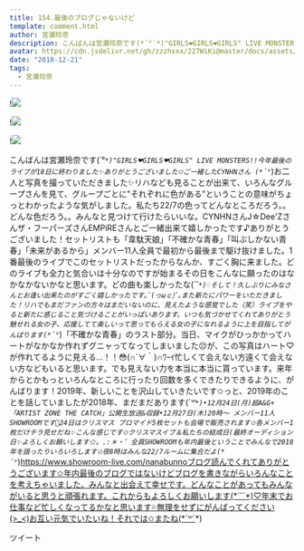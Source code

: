 ```yaml
---
title: 154.最後のブログじゃないけど
template: comment.html
author: 宮瀬玲奈
description: こんばんは宮瀬玲奈です(*´°`*)"GIRLS❤GIRLS❤GIRLS" LIVE MONSTERS!!今年最後のライブが18日に終わりました✨ありがとうございました✩ご一緒したCYNHNさん (*´°`*)お二人と写真を撮っていただきました✨リハなども...
avatar: https://cdn.jsdelivr.net/gh/zzzhxxx/227WiKi@master/docs/assets/photo/avatar/reina.jpg
date: "2018-12-21"
tags:
  - 宮瀬玲奈
---
```


!![](https://cdn.jsdelivr.net/gh/227WiKi/227WiKi-image@master/blog-image/reina-2018-12-21_1.jpg)

!![](https://cdn.jsdelivr.net/gh/227WiKi/227WiKi-image@master/blog-image/reina-2018-12-21_2.jpg)

!![](https://cdn.jsdelivr.net/gh/227WiKi/227WiKi-image@master/blog-image/reina-2018-12-21_3.jpg)


こんばんは宮瀬玲奈です(*´°`*)"GIRLS❤GIRLS❤GIRLS" LIVE MONSTERS!!今年最後のライブが18日に終わりました✨ありがとうございました✩ご一緒したCYNHNさん (*´°`*)お二人と写真を撮っていただきました✨リハなども見ることが出来て、いろんなグループさんを見て、グループごとに"それぞれに色がある"ということの意味がちょっとわかったような気がしました。私たち22/7の色ってどんなところだろう。。どんな色だろう。。みんなと見つけて行けたらいいな。CYNHNさんJ☆Dee'Zさんザ・フーパーズさんEMPiREさんとご一緒出来て嬉しかったです♪ありがとうございました！セットリストも「韋駄天娘」「不確かな青春」「叫ぶしかない青春」「未来があるから」メンバー11人全員で最初から最後まで駆け抜けました。1番最後のライブでこのセットリストだったからなんか、すごく胸に来ました。どのライブも全力と気合いは十分なのですが始まるその日をこんなに願ったのはなかなかないかなと思います。どの曲も楽しかったな(*´˘`*)♡そして！久しぶりにみなさんとお逢い出来たのがすごく嬉しかったです｡ﾟ(っωｃ)ﾟ｡また新たにパワーをいただきました！リハでもまだファンの方々はまだいないのに、見えたような感覚でした（笑）ライブをやると新たに感じること気づけることがいっぱいあります。いつも気づかせてくれてありがとう魅せれる女の子、応援してて楽しいって思ってもらえる女の子になれるように上を目指してがんばります(*´°`*)「不確かな青春」のラスト部分。当日、マイクがひっかかってハートがなかなか作れずグニャってなってしまいました😔が、この写真はハート♡が作れてるように見える...！！😳(∩´∀｀)∩ﾜｰｲ忙しくて会えない方遠くて会えない方などもいると思います。でも見えない力を本当に本当に貰っています。来年からとかもっといろんなところに行ったり回数を多くできたりできるように、がんばります！2019年、新しいことを沢山していきたいです✩っと、2019年のことを話していましたが2018年、まだまだあります(*´꒳`*)•12月24日(月)超A&G+「ARTIST ZONE THE CATCH」公開生放送&収録•12月27日(木)20時〜 メンバー11人SHOWROOMです💓24日はクリスマス ブロマイド5枚セットも会場で販売されます✩各メンバー1枚だけチラ見せだね✨こんな感じです✩クリスマスイブ＆私たちの結成日(最終オーディション日✨よろしくお願いします☆。.:＊・゜全員SHOWROOMも年内最後ということでみんなで2018年を語ったりいろいろします✩夜8時はみんな22/7ルームに集合だよ(*´°`*)https://www.showroom-live.com/nanabunnoブログ読んでくれてありがとうございます✩年内最後のブログではないけどブログを書きながらいろんなことを考えちゃいました。みんなと出会えて幸せです。どんなことがあってもみんながいると思うと頑張れます。これからもよろしくお願いします(*´˘`*)♡年末でお仕事など忙しくなってるかなと思います💦無理をせずにがんばってください(>_<)お互い元気でいたいね！それでは✩またね(*´꒳`*)


ツイート



